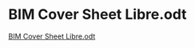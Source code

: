 # BIM Cover Sheet Libre.odt

[BIM Cover Sheet Libre.odt](BIM%20Cover%20Sheet%20Libre%20odt%206cd7cc66693741d091f9a58f767daca2/BIM_Cover_Sheet_Libre.odt)